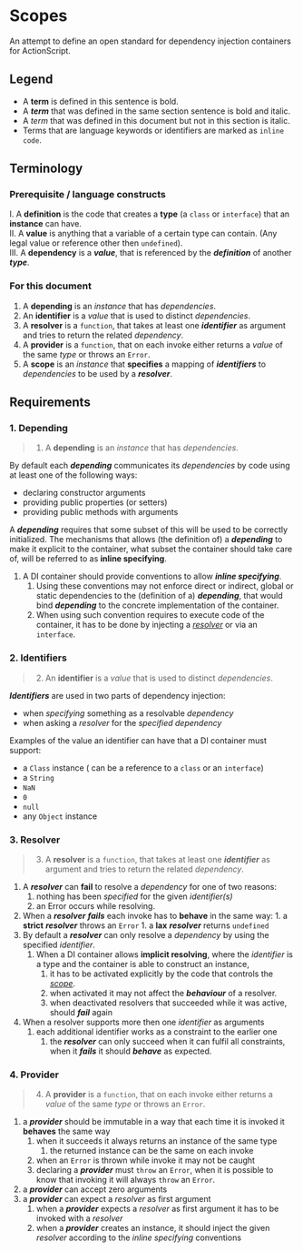# Scopes

An attempt to define an open standard for dependency injection containers for ActionScript.

## Legend

 - A **term** is defined in this sentence is bold.
 - A ***term*** that was defined in the same section sentence is bold and italic.
 - A *term* that was defined in this document but not in this section is italic.
 - Terms that are language keywords or identifiers are marked as `inline code`.


## Terminology

### Prerequisite / language constructs

 I. A **definition** is the code that creates a **type** (a `class` or `interface`) that an **instance** can have.<br/>
 II. A **value** is anything that a variable of a certain type can contain. (Any legal value or reference other then `undefined`).<br/>
 III. A **dependency** is a ***value***, that is referenced by the ***definition*** of another ***type***.<br/>

### For this document

 1. A **depending** is an *instance* that has *dependencies*.
 2. An **identifier** is a *value* that is used to distinct *dependencies*.
 3. A **resolver** is a `function`, that takes at least one ***identifier*** as argument and tries to return the related *dependency*.
 4. A **provider** is a `function`, that on each invoke either returns a *value* of the same *type* or throws an `Error`.
 5. A **scope** is an *instance* that **specifies** a mapping of ***identifiers*** to *dependencies* to be used by a ***resolver***.


## Requirements


### 1. Depending

> 1. A **depending** is an *instance* that has *dependencies*.

By default each ***depending*** communicates its *dependencies* by code using at least one of the following ways:
 - declaring constructor arguments
 - providing public properties (or setters)
 - providing public methods with arguments
 
A  ***depending*** requires that some subset of this will be used to be correctly initialized.
The mechanisms that allows (the definition of) a ***depending*** to make it explicit to the container, what subset the container should take care of, will be referred to as **inline specifying**.
 
1. A DI container should provide conventions to allow  ***inline specifying***.
    1. Using these conventions may not enforce direct or indirect, global or static dependencies to the (definition of a) ***depending***, that would bind ***depending*** to the concrete implementation of the container.
    1. When using such convention requires to execute code of the container, it has to be done by injecting a [*resolver*](#3-resolver) or via an `interface`.


### 2. Identifiers

> 2. An **identifier** is a *value* that is used to distinct *dependencies*.

***Identifiers*** are used in two parts of dependency injection:
 - when *specifying* something as a resolvable *dependency*
 - when asking a *resolver* for the *specified* *dependency*

Examples of the value an identifier can have that a DI container must support:
 - a `Class` instance ( can be a reference to a `class` or an `interface`)
 - a `String`
 - `NaN`
 - `0`
 - `null`
 - any `Object` instance
 
 
### 3. Resolver

> 3. A **resolver** is a `function`, that takes at least one ***identifier*** as argument and tries to return the related *dependency*.

1. A ***resolver*** can **fail** to resolve a *dependency* for one of two reasons: 
    1. nothing has been *specified* for the given *identifier(s)*
    1. an Error occurs while resolving.
1. When a ***resolver*** ***fails*** each invoke has to **behave** in the same way:
        1. a **strict** ***resolver*** throws an `Error` 
        1. a **lax** ***resolver*** returns `undefined`
1. By default a ***resolver*** can only resolve a *dependency* by using the specified *identifier*.
    1. When a DI container allows **implicit resolving**, where the *identifier* is a type and the container is able to construct an instance,
        1. it has to be activated explicitly by the code that controls the [*scope*](5-scope).
        1. when activated it may not affect the ***behaviour*** of a resolver.
        1. when deactivated resolvers that succeeded while it was active, should ***fail*** again 
1. When a resolver supports more then one *identifier* as arguments
    1. each additional identifier works as a constraint to the earlier one
        1. the ***resolver*** can only succeed when it can fulfil all constraints, when it ***fails*** it should ***behave*** as expected.


### 4. Provider
        
> 4. A **provider** is a `function`, that on each invoke either returns a *value* of the same *type* or throws an `Error`.

1. a ***provider*** should be immutable in a way that each time it is invoked it **behaves** the same way
    1. when it succeeds it always returns an instance of the same type
        1. the returned instance can be the same on each invoke
    1. when an `Error` is thrown while invoke it may not be caught
    1. declaring a ***provider*** must `throw` an `Error`, when it is possible to know that invoking it will always `throw` an `Error`.
1. a ***provider*** can accept zero arguments
1. a ***provider*** can expect a *resolver* as first argument
    1. when a ***provider*** expects a *resolver* as first argument it has to be invoked with a *resolver*
    1. when a ***provider*** creates an instance, it should inject the given *resolver* according to the *inline specifying* conventions


